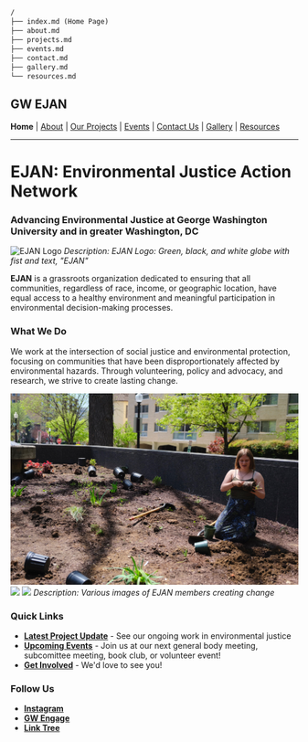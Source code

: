 ```
/
├── index.md (Home Page)
├── about.md
├── projects.md
├── events.md
├── contact.md
├── gallery.md
└── resources.md
```
## GW EJAN
**Home** | [About](about.md) | [Our Projects](projects.md) | [Events](events.md) | [Contact Us](contact.md) | [Gallery](gallery.md) | [Resources](resources.md)

---

# EJAN: Environmental Justice Action Network
### Advancing Environmental Justice at George Washington University and in greater Washington, DC

![EJAN Logo](images/EJAN-Logo.png)
*Description: EJAN Logo: Green, black, and white globe with fist and text, "EJAN"*

**EJAN** is a grassroots organization dedicated to ensuring that all communities, regardless of race, income, or geographic location, have equal access to a healthy environment and meaningful participation in environmental decision-making processes.

### What We Do

We work at the intersection of social justice and environmental protection, focusing on communities that have been disproportionately affected by environmental hazards. Through volunteering, policy and advocacy, and research, we strive to create lasting change.

![](images/20250418-EKR-0039.jpeg) ![](images/IMG_1591.jpeg) ![](images/IMG_5464.jpeg)
*Description: Various images of EJAN members creating change*

### Quick Links
- **[Latest Project Update](projects.md#current-initiatives)** - See our ongoing work in environmental justice
- **[Upcoming Events](events.md)** - Join us at our next general body meeting, subcomittee meeting, book club, or volunteer event!
- **[Get Involved](contact.md)** - We'd love to see you!

### Follow Us
- [**Instagram**](https://www.instagram.com/gw_ejan/)
- [**GW Engage**](https://gwu.campuslabs.com/engage/organization/ejan)
- [**Link Tree**](https://linktr.ee/gw_ejan?fbclid=PAZXh0bgNhZW0CMTEAAaeeLjcwGDWIbdivwCwZev_uY15UP8skfEsOlZYx1JQ3EpCvKrPQUulLaiDTWA_aem_bQ1eVrKodqQTY0Hbn5JQxw)